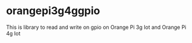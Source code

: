 # orangepi3g4ggpio
This is library to read and write on gpio on Orange Pi 3g Iot and Orange Pi 4g Iot
